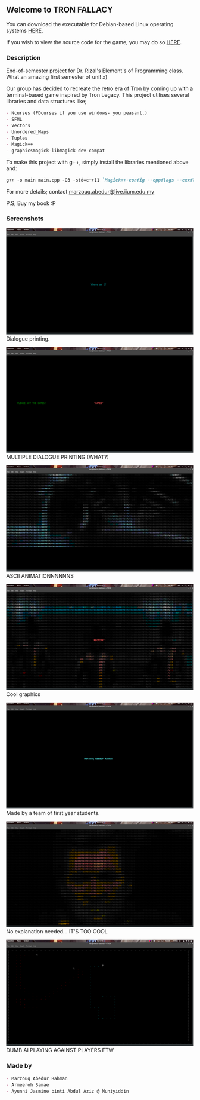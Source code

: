 ## Welcome to TRON FALLACY

You can download the executable for Debian-based Linux operating systems [HERE](main).

If you wish to view the source code for the game, you may do so [HERE](https://github.com/Marz6759/Tron-Fallacy).

### Description

End-of-semester project for Dr. Rizal's Element's of Programming class.
What an amazing first semester of uni! x)

Our group has decided to recreate the retro era of Tron by coming up with a terminal-based game inspired by Tron Legacy.
This project utilises several libraries and data structures like;

```markdown
- Ncurses (PDcurses if you use windows- you peasant.)
- SFML
- Vectors
- Unordered_Maps
- Tuples
- Magick++
- graphicsmagick-libmagick-dev-compat
```
To make this project with g++, simply install the libraries mentioned above and:
```markdown
g++ -o main main.cpp -O3 -std=c++11 `Magick++-config --cppflags --cxxflags --ldflags --libs` -lncurses -lsfml-graphics -lsfml-window -lsfml-audio -lsfml-system
```
For more details; contact marzouq.abedur@live.iium.edu.my

P.S; Buy my book :P


### Screenshots

![Image](Screenshots/Screenshot%20from%202019-05-08%2021-30-02.png)
Dialogue printing.

![Image](Screenshots/Screenshot%20from%202019-05-08%2021-31-20.png)
MULTIPLE DIALOGUE PRINTING (WHAT?)

![Image](Screenshots/Screenshot%20from%202019-05-08%2021-31-35.png)
ASCII ANIMATIONNNNNNS

![Image](Screenshots/Screenshot%20from%202019-05-08%2021-35-20.png)
Cool graphics

![Image](Screenshots/Screenshot%20from%202019-05-08%2021-35-54.png)
Made by a team of first year students.

![Image](Screenshots/Screenshot%20from%202019-05-08%2021-36-01.png)
No explanation needed... IT'S TOO COOL

![Image](Screenshots/Screenshot%20from%202019-05-08%2022-08-48.png)
DUMB AI PLAYING AGAINST PLAYERS FTW



### Made by
```markdown
- Marzouq Abedur Rahman
- Armeeroh Samae 
- Ayunni Jasmine binti Abdul Aziz @ Muhiyiddin
```
